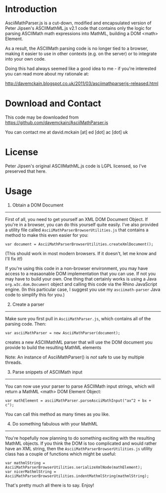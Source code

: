 Introduction
============

AsciiMathParser.js is a cut-down, modified and encapsulated version of Peter
Jipsen's ASCIIMathML.js v2.1 code that contains only the logic for parsing
ASCIIMath math expressions into MathML, building a DOM &lt;math&gt; Element.

As a result, the ASCIIMath parsing code is no longer tied to a browser, making
it easier to use in other contexts (e.g. on the server) or to integrate into
your own code.

Doing this had always seemed like a good idea to me - if you're interested
you can read more about my rationale at:

http://davemckain.blogspot.co.uk/2011/03/asciimathparserjs-released.html

Download and Contact
====================

This code may be downloaded from https://github.com/davemckain/AsciiMathParser.js

You can contact me at david.mckain \[at\] ed \[dot\] ac \[dot\] uk

License
=======

Peter Jipsen's original ASCIIMathML.js code is LGPL licensed, so I've preserved
that here.

Usage
=====

1. Obtain a DOM Document
------------------------

First of all, you need to get yourself an XML DOM Document Object. If you're in
a browser, you can do this yourself quite easily. I've also provided a utility
file called `AsciiMathParserBrowserUtilities.js` that contains a method to make
this even easier for you:

    var document = AsciiMathParserBrowserUtilities.createXmlDocument();

(This should work in most modern browsers. If it doesn't, let me know and I'll fix it!)

If you're using this code in a non-browser environment, you may have access to
a reasaonable DOM implementation that you can use. If not you may have to build your
own. One thing that certainly works is using a Java `org.w3c.dom.Document` object
and calling this code via the Rhino JavaScript engine. (In this particular
case, I suggest you use my `asciimath-parser` Java code to simplify this for
you.)

2. Create a parser
------------------

Make sure you first pull in `AsciiMathParser.js`, which contains all
of the parsing code. Then:

    var asciiMathParser = new AsciiMathParser(document);

creates a new ASCIIMathML parser that will use the DOM document you
provide to build the resulting MathML elements

Note: An instance of AsciiMathParser() is _not_ safe to use by multiple threads.

3. Parse snippets of ASCIIMath input
------------------------------------

You can now use your parser to parse ASCIIMath input strings, which will
return a MathML &lt;math&gt; DOM Element Object:

    var mathElement = asciiMathParser.parseAsciiMathInput("ax^2 + bx + c");

You can call this method as many times as you like.

4. Do something fabulous with your MathML
-----------------------------------------

You're hopefully now planning to do something exciting with the resulting
MathML objects. If you think the DOM is too complicated and would rather have
an XML string, then the `AsciiMathParserBrowserUtilities.js` utility class has
a couple of functions which might be useful:

    var mathmlString = AsciiMathParserBrowserUtilities.serializeXmlNode(mathElement);
    var nicerMathmlString = AsciiMathParserBrowserUtilities.indentMathmlString(mathmlString);

That's pretty much all there is to say. Enjoy!
